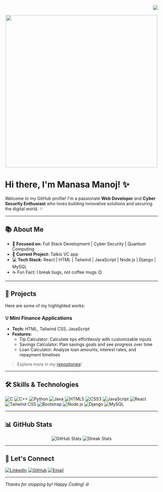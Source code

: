 <div align="right">
  <a href="https://visitcount.itsvg.in">
    <img src="https://komarev.com/ghpvc/?username=manasa-manoj-nbr&style=flat&label=Views&abbreviated=true" />
  </a>
</div>&nbsp;

<div align="center" >
  <img src="https://media2.giphy.com/media/v1.Y2lkPTc5MGI3NjExM3h6emRuMTQ5dmxuNWV6dzV5OW9hMmMyZjB1ZGltN3hkMWdtMHk3cSZlcD12MV9pbnRlcm5hbF9naWZfYnlfaWQmY3Q9Zw/nFFguNjdeotwc/giphy.gif" height="500" />
</div>

# Hi there, I'm Manasa Manoj! ✨

Welcome to my GitHub profile! I'm a passionate **Web Developer** and **Cyber Security Enthusiast** who loves building innovative solutions and securing the digital world. ✨

---

## 📚 About Me
- 🎯 **Focused on:** Full Stack Development | Cyber Security | Quantum Computing
- 🚀 **Current Project:** Talkio VC app
- 💻 **Tech Stack:** React | HTML | Tailwind  | JavaScript | Node.js | Django | MySQL
- ☕ Fun Fact: I break bugs, not coffee mugs 😉
  
---

## 🔨 Projects
Here are some of my highlighted works:

### 💡 Mini Finance Applications
- **Tech:** HTML, Tailwind CSS, JavaScript
- **Features:**
   - Tip Calculator: Calculate tips effortlessly with customizable inputs
   - Savings Calculator: Plan savings goals and see progress over time
   - Loan Calculator: Analyze loan amounts, interest rates, and repayment timelines

> Explore more in my [repositories](https://github.com/manasa-manoj-nbr)!

---

## 🛠 Skills & Technologies
![C](https://img.shields.io/badge/C-%2300599C.svg?&style=flat&logo=c&logoColor=white)
![C++](https://img.shields.io/badge/C++-%2300599C.svg?&style=flat&logo=c%2B%2B&logoColor=white)
![Python](https://img.shields.io/badge/Python-%233776AB.svg?&style=flat&logo=python&logoColor=white)
![Java](https://img.shields.io/badge/Java-%23ED8B00.svg?&style=flat&logo=openjdk&logoColor=white)
![HTML5](https://img.shields.io/badge/HTML5-%23E34F26.svg?&style=flat&logo=html5&logoColor=white)
![CSS3](https://img.shields.io/badge/CSS3-%231572B6.svg?&style=flat&logo=css3&logoColor=white)
![JavaScript](https://img.shields.io/badge/JavaScript-%23F7DF1E.svg?&style=flat&logo=javascript&logoColor=black)
![React](https://img.shields.io/badge/React-%2361DAFB.svg?&style=flat&logo=react&logoColor=black)
![Tailwind CSS](https://img.shields.io/badge/TailwindCSS-%2306B6D4.svg?&style=flat&logo=tailwind-css&logoColor=white)
![Bootstrap](https://img.shields.io/badge/Bootstrap-%23563D7C.svg?&style=flat&logo=bootstrap&logoColor=white)
![Node.js](https://img.shields.io/badge/Node.js-%23339933.svg?&style=flat&logo=node.js&logoColor=white)
![Django](https://img.shields.io/badge/Django-%23092E20.svg?&style=flat&logo=django&logoColor=white)
![MySQL](https://img.shields.io/badge/MySQL-%234479A1.svg?&style=flat&logo=mysql&logoColor=white)


---

## 📊 GitHub Stats

<div align="center">
  <img src="https://github-readme-stats.vercel.app/api?username=manasa-manoj-nbr&show_icons=true&theme=react" alt="GitHub Stats">
  <img src="https://github-readme-streak-stats.herokuapp.com/?user=manasa-manoj-nbr&theme=react" alt="Streak Stats">
</div>

---

## 💼 Let's Connect

[![LinkedIn](https://img.shields.io/badge/LinkedIn-0077B5?style=flat&logo=linkedin&logoColor=white)](https://www.linkedin.com/in/manasa-manoj-294220310/)
[![GitHub](https://img.shields.io/badge/GitHub-%23121011.svg?&style=flat&logo=github&logoColor=white)](https://github.com/manasa-manoj-nbr)
[![Email](https://img.shields.io/badge/Email-D14836?style=flat&logo=gmail&logoColor=white)](mailto:manasamanojnbr1145@gmail.com)

---
_Thanks for stopping by! Happy Coding! 🌐_
